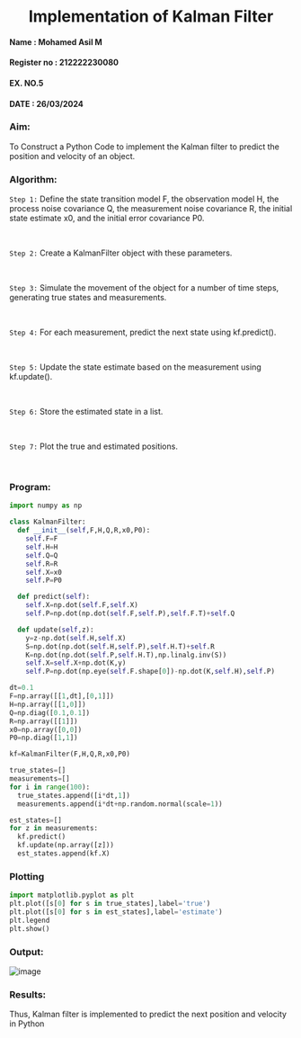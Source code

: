 <H1 ALIGN =CENTER> Implementation of Kalman Filter</H1>

<H4>Name : Mohamed Asil M</H4>
<H4>Register no : 212222230080</H4>
<H4>EX. NO.5</H4>
<H4>DATE : 26/03/2024</H4>
<H3>Aim:</H3> To Construct a Python Code to implement the Kalman filter to predict the position and velocity of an object.
<H3>Algorithm:</H3>

`Step 1:` Define the state transition model F, the observation model H, the process noise covariance Q, the measurement noise covariance R, the initial state estimate x0, and the initial error covariance P0.

<BR>

`Step 2:`  Create a KalmanFilter object with these parameters.

<BR>

`Step 3:` Simulate the movement of the object for a number of time steps, generating true states and measurements. 

<BR>

`Step 4:` For each measurement, predict the next state using kf.predict().

<BR>

`Step 5:` Update the state estimate based on the measurement using kf.update().

<BR>

`Step 6:` Store the estimated state in a list.

<BR>

`Step 7:` Plot the true and estimated positions.

<BR>

<H3>Program:</H3>


```py
import numpy as np

class KalmanFilter:
  def __init__(self,F,H,Q,R,x0,P0):
    self.F=F
    self.H=H
    self.Q=Q
    self.R=R
    self.X=x0
    self.P=P0

  def predict(self):
    self.X=np.dot(self.F,self.X)
    self.P=np.dot(np.dot(self.F,self.P),self.F.T)+self.Q

  def update(self,z):
    y=z-np.dot(self.H,self.X)
    S=np.dot(np.dot(self.H,self.P),self.H.T)+self.R
    K=np.dot(np.dot(self.P,self.H.T),np.linalg.inv(S))
    self.X=self.X+np.dot(K,y)
    self.P=np.dot(np.eye(self.F.shape[0])-np.dot(K,self.H),self.P)

dt=0.1
F=np.array([[1,dt],[0,1]])
H=np.array([[1,0]])
Q=np.diag([0.1,0.1])
R=np.array([[1]])
x0=np.array([0,0])
P0=np.diag([1,1])

kf=KalmanFilter(F,H,Q,R,x0,P0)

true_states=[]
measurements=[]
for i in range(100):
  true_states.append([i*dt,1])
  measurements.append(i*dt+np.random.normal(scale=1))

est_states=[]
for z in measurements:
  kf.predict()
  kf.update(np.array([z]))
  est_states.append(kf.X)
```
### Plotting

```py
import matplotlib.pyplot as plt
plt.plot([s[0] for s in true_states],label='true')
plt.plot([s[0] for s in est_states],label='estimate')
plt.legend
plt.show()
```

<H3>Output:</H3>

![image](https://github.com/PSriVarshan/Ex-5--AAI/assets/114944059/47fc21cb-7119-42fc-aea9-d780a2d8bb43)


<H3>Results:</H3>
Thus, Kalman filter is implemented to predict the next position and velocity in Python



